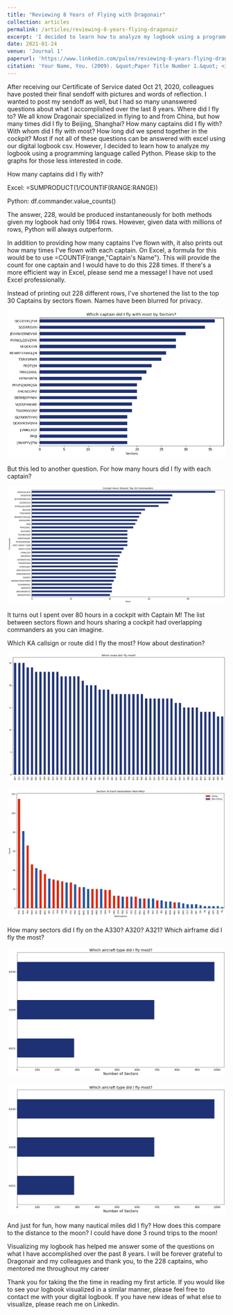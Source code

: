 ```yaml
---
title: "Reviewing 8 Years of Flying with Dragonair"
collection: articles
permalink: /articles/reviewing-8-years-flying-dragonair
excerpt: 'I decided to learn how to analyze my logbook using a programming language called Python.'
date: 2021-01-24
venue: 'Journal 1'
paperurl: 'https://www.linkedin.com/pulse/reviewing-8-years-flying-dragonair-azwin-lam/?trackingId=Uq5xe5q2H2R3gYW2DrTWwg%3D%3D'
citation: 'Your Name, You. (2009). &quot;Paper Title Number 1.&quot; <i>Journal 1</i>. 1(1).'
---
```

<!-- This paper is about the number 1. The number 2 is left for future work. -->

<!-- [Download paper here](http://academicpages.github.io/files/paper1.pdf) -->

<!-- Recommended citation: Your Name, You. (2009). "Paper Title Number 1." <i>Journal 1</i>. 1(1). -->

After receiving our Certificate of Service dated Oct 21, 2020, colleagues have posted their final sendoff with pictures and words of reflection. I wanted to post my sendoff as well, but I had so many unanswered questions about what I accomplished over the last 8 years. Where did I fly to? We all know Dragonair specialized in flying to and from China, but how many times did I fly to Beijing, Shanghai? How many captains did I fly with? With whom did I fly with most? How long did we spend together in the cockpit? Most if not all of these questions can be answered with excel using our digital logbook csv. However, I decided to learn how to analyze my logbook using a programming language called Python. Please skip to the graphs for those less interested in code.

How many captains did I fly with?

Excel: =SUMPRODUCT(1/COUNTIF(RANGE:RANGE))

Python: df.commander.value_counts()

The answer, 228, would be produced instantaneously for both methods given my logbook had only 1964 rows. However, given data with millions of rows, Python will always outperform.

In addition to providing how many captains I've flown with, it also prints out how many times I've flown with each captain. On Excel, a formula for this would be to use =COUNTIF(range,"Captain's Name"). This will provide the count for one captain and I would have to do this 228 times. If there's a more efficient way in Excel, please send me a message! I have not used Excel professionally.

Instead of printing out 228 different rows, I've shortened the list to the top 30 Captains by sectors flown. Names have been blurred for privacy.

![alt text](https://github.com/azwinlam/My-Logbook-Visualized/blob/master/Which%20captain%20did%20I%20fly%20with%20most%20by%20sectors.png "Which captain did I fly with most by sectors.png")

But this led to another question. For how many hours did I fly with each captain?

![alt text](https://github.com/azwinlam/My-Logbook-Visualized/blob/master/Cockpit%20Hours%20Shared%20Top%2030%20Commanders.png "Cockpit Hours Shared Top 30 Commanders.png")

It turns out I spent over 80 hours in a cockpit with Captain M! The list between sectors flown and hours sharing a cockpit had overlapping commanders as you can imagine.

Which KA callsign or route did I fly the most? How about destination?

![alt text](https://github.com/azwinlam/My-Logbook-Visualized/blob/master/Which%20route%20did%20I%20fly%20most.png "Which route did I fly most.png")

![alt text](https://github.com/azwinlam/My-Logbook-Visualized/blob/master/Destinations%20Count%20Not%20Hong%20Kong.png "Destinations Count Not Hong Kong.png")

How many sectors did I fly on the A330? A320? A321? Which airframe did I fly the most?

![alt text](https://github.com/azwinlam/My-Logbook-Visualized/blob/master/Which%20aircraft%20type%20did%20I%20fly%20most.png "Which aircraft type did I fly most.png")


![alt text](https://github.com/azwinlam/My-Logbook-Visualized/blob/master/Which%20aircraft%20type%20did%20I%20fly%20most.png "Sectors By Airframe.png")

And just for fun, how many nautical miles did I fly? How does this compare to the distance to the moon? I could have done 3 round trips to the moon!

Visualizing my logbook has helped me answer some of the questions on what I have accomplished over the past 8 years. I will be forever grateful to Dragonair and my colleagues and thank you, to the 228 captains, who mentored me throughout my career

Thank you for taking the the time in reading my first article. If you would like to see your logbook visualized in a similar manner, please feel free to contact me with your digital logbook. If you have new ideas of what else to visualize, please reach me on Linkedin.